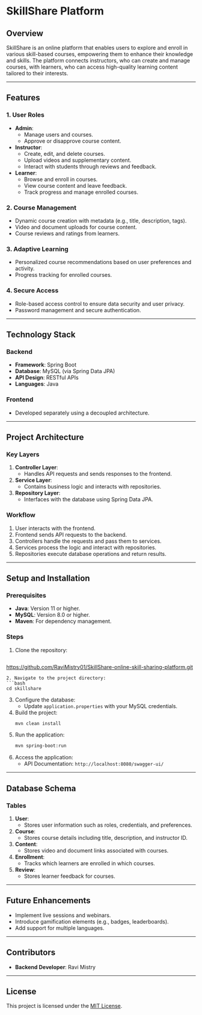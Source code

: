 # SkillShare Platform

## Overview
SkillShare is an online platform that enables users to explore and enroll in various skill-based courses, empowering them to enhance their knowledge and skills. The platform connects instructors, who can create and manage courses, with learners, who can access high-quality learning content tailored to their interests.

---

## Features

### 1. User Roles
- **Admin**:
  - Manage users and courses.
  - Approve or disapprove course content.
- **Instructor**:
  - Create, edit, and delete courses.
  - Upload videos and supplementary content.
  - Interact with students through reviews and feedback.
- **Learner**:
  - Browse and enroll in courses.
  - View course content and leave feedback.
  - Track progress and manage enrolled courses.

### 2. Course Management
- Dynamic course creation with metadata (e.g., title, description, tags).
- Video and document uploads for course content.
- Course reviews and ratings from learners.

### 3. Adaptive Learning
- Personalized course recommendations based on user preferences and activity.
- Progress tracking for enrolled courses.

### 4. Secure Access
- Role-based access control to ensure data security and user privacy.
- Password management and secure authentication.

---

## Technology Stack

### Backend
- **Framework**: Spring Boot
- **Database**: MySQL (via Spring Data JPA)
- **API Design**: RESTful APIs
- **Languages**: Java

### Frontend
- Developed separately using a decoupled architecture.

---

## Project Architecture

### Key Layers
1. **Controller Layer**:
   - Handles API requests and sends responses to the frontend.
2. **Service Layer**:
   - Contains business logic and interacts with repositories.
3. **Repository Layer**:
   - Interfaces with the database using Spring Data JPA.

### Workflow
1. User interacts with the frontend.
2. Frontend sends API requests to the backend.
3. Controllers handle the requests and pass them to services.
4. Services process the logic and interact with repositories.
5. Repositories execute database operations and return results.

---

## Setup and Installation

### Prerequisites
- **Java**: Version 11 or higher.
- **MySQL**: Version 8.0 or higher.
- **Maven**: For dependency management.

### Steps
1. Clone the repository:
   ```bash
  https://github.com/RaviMistry01/SkillShare-online-skill-sharing-platform.git
   ```
2. Navigate to the project directory:
   ```bash
   cd skillshare
   ```
3. Configure the database:
   - Update `application.properties` with your MySQL credentials.
4. Build the project:
   ```bash
   mvn clean install
   ```
5. Run the application:
   ```bash
   mvn spring-boot:run
   ```
6. Access the application:
   - API Documentation: `http://localhost:8080/swagger-ui/`

---

## Database Schema

### Tables
1. **User**:
   - Stores user information such as roles, credentials, and preferences.
2. **Course**:
   - Stores course details including title, description, and instructor ID.
3. **Content**:
   - Stores video and document links associated with courses.
4. **Enrollment**:
   - Tracks which learners are enrolled in which courses.
5. **Review**:
   - Stores learner feedback for courses.

---

## Future Enhancements
- Implement live sessions and webinars.
- Introduce gamification elements (e.g., badges, leaderboards).
- Add support for multiple languages.

---

## Contributors
- **Backend Developer**: Ravi Mistry


---

## License
This project is licensed under the [MIT License](LICENSE).

